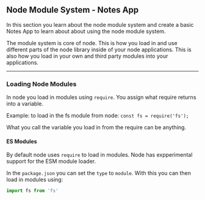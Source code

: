 ## Node Module System - Notes App

In this section you learn about the node module system and create a basic Notes App to learn about about using the node module system.

The module system is core of node. This is how you load in and use different parts of the node library inside of your node applications. This is also how you load in your own and third party modules into your applications.

---

### Loading Node Modules
In node you load in modules using `require`. You assign what require returns into a variable.

Example: to load in the fs module from node: `const fs = require('fs');`

What you call the variable you load in from the require can be anything.
 
#### ES Modules
By default node uses `require` to load in modules. Node has expperimental support for the ESM module loader.

In the `package.json` you can set the `type` to `module`. With this you can then load in modules using:

```js
import fs from 'fs'
```


